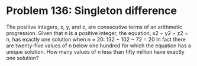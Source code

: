 # Problem 136: Singleton difference
The positive integers, x, y, and z, are consecutive terms of an
arithmetic progression. Given that n is a positive integer, the
equation, x2 − y2 − z2 = n, has exactly one solution when n = 20: 132 −
102 − 72 = 20 In fact there are twenty-five values of n below one
hundred for which the equation has a unique solution. How many values of
n less than fifty million have exactly one solution?
